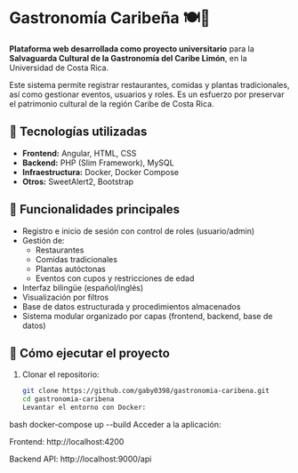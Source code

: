 # Gastronomía Caribeña 🍽️🌴

**Plataforma web desarrollada como proyecto universitario** para la **Salvaguarda Cultural de la Gastronomía del Caribe Limón**, en la Universidad de Costa Rica.

Este sistema permite registrar restaurantes, comidas y plantas tradicionales, así como gestionar eventos, usuarios y roles. Es un esfuerzo por preservar el patrimonio cultural de la región Caribe de Costa Rica.

## 🧩 Tecnologías utilizadas

- **Frontend:** Angular, HTML, CSS
- **Backend:** PHP (Slim Framework), MySQL
- **Infraestructura:** Docker, Docker Compose
- **Otros:** SweetAlert2, Bootstrap

## 🔧 Funcionalidades principales

- Registro e inicio de sesión con control de roles (usuario/admin)
- Gestión de:
  - Restaurantes
  - Comidas tradicionales
  - Plantas autóctonas
  - Eventos con cupos y restricciones de edad
- Interfaz bilingüe (español/inglés)
- Visualización por filtros
- Base de datos estructurada y procedimientos almacenados
- Sistema modular organizado por capas (frontend, backend, base de datos)

## 🚀 Cómo ejecutar el proyecto

1. Clonar el repositorio:
   ```bash
   git clone https://github.com/gaby0398/gastronomia-caribena.git
   cd gastronomia-caribena
   Levantar el entorno con Docker:

bash
docker-compose up --build
Acceder a la aplicación:

Frontend: http://localhost:4200

Backend API: http://localhost:9000/api

